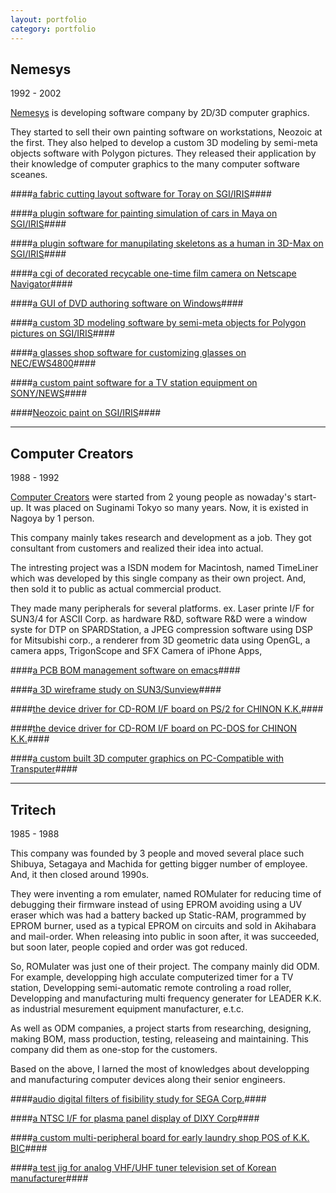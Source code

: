 ```yaml
---
layout: portfolio
category: portfolio
---
```


Nemesys
-------

1992 - 2002

[Nemesys](http://nemesys.co.jp) is developing software company by 2D/3D computer graphics.

They started to sell their own painting software on workstations, Neozoic at the first. They also helped to develop a custom 3D modeling by semi-meta objects software with Polygon pictures. They released their application by their knowledge of computer graphics to the many computer software sceanes.

####[a fabric cutting layout software for Toray on SGI/IRIS](/portfolio/nemesys/nemesys_09.html)####

####[a plugin software for painting simulation of cars in Maya on SGI/IRIS](/portfolio/nemesys/nemesys_08.html)####

####[a plugin software for manupilating skeletons as a human in 3D-Max on SGI/IRIS](/portfolio/nemesys/nemesys_07.html)####

####[a cgi of decorated recycable one-time film camera on Netscape Navigator](/portfolio/nemesys/nemesys_06.html)####

####[a GUI of DVD authoring software on Windows](/portfolio/nemesys/nemesys_05.html)####

####[a custom 3D modeling software by semi-meta objects for Polygon pictures on SGI/IRIS](/portfolio/nemesys/nemesys_04.html)####

####[a glasses shop software for customizing glasses on NEC/EWS4800](/portfolio/nemesys/nemesys_03.html)####

####[a custom paint software for a TV station equipment on SONY/NEWS](/portfolio/nemesys/nemesys_02.html)####

####[Neozoic paint on SGI/IRIS](/portfolio/nemesys/nemesys_01.html)####

----

Computer Creators
-----------------

1988 - 1992

[Computer Creators](http://www.c-creators.co.jp) were started from 2 young people as nowaday's start-up. It was placed on Suginami Tokyo so many years. Now, it is existed in Nagoya by 1 person.

This company mainly takes research and development as a job. They got consultant from customers and realized their idea into actual.

The intresting project was a ISDN modem for Macintosh, named TimeLiner which was developed by this single company as their own project. And, then sold it to public as actual commercial product.

They made many peripherals for several platforms. ex. Laser printe I/F for SUN3/4 for ASCII Corp. as hardware R&D, software R&D were a window syste for DTP on SPARDStation, a JPEG compression software using DSP for Mitsubishi corp., a renderer from 3D geometric data using OpenGL, a camera apps, TrigonScope and SFX Camera of iPhone Apps,

####[a PCB BOM management software on emacs](/portfolio/c-creators/c-creators_05.html)####

####[a 3D wireframe study on SUN3/Sunview](/portfolio/c-creators/c-creators_04.html)####

####[the device driver for CD-ROM I/F board on PS/2 for CHINON K.K.](/portfolio/c-creators/c-creators_03.html)####

####[the device driver for CD-ROM I/F board on PC-DOS for CHINON K.K.](/portfolio/c-creators/c-creators_02.html)####

####[a custom built 3D computer graphics on PC-Compatible with Transputer](/portfolio/c-creators/c-creators_01.html)####

----

Tritech
-------

1985 - 1988

This company was founded by 3 people and moved several place such Shibuya, Setagaya and Machida for getting bigger number of employee. And, it then closed around 1990s.

They were inventing a rom emulater, named ROMulater for reducing time of debugging their firmware instead of using EPROM avoiding using a UV eraser which was had a battery backed up Static-RAM, programmed by EPROM burner, used as a typical EPROM on circuits and sold in Akihabara and mail-order. When releasing into public in soon after, it was succeeded, but soon later, people copied and order was got reduced.

So, ROMulater was just one of their project. The company mainly did ODM. For example, developping high acculate computerized timer for a TV station, Developping semi-automatic remote controling a road roller, Developping and manufacturing multi frequency generater for LEADER K.K. as industrial mesurement equipment manufacturer, e.t.c.

As well as ODM companies, a project starts from researching, designing, making BOM, mass production, testing, releaseing and maintaining. This company did them as one-stop for the customers.

Based on the above, I larned the most of knowledges about developping and manufacturing computer devices along their senior engineers.

####[audio digital filters of fisibility study for SEGA Corp.](/portfolio/tritech/tritech_04.html)####

####[a NTSC I/F for plasma panel display of DIXY Corp](/portfolio/tritech/tritech_03.html)####

####[a custom multi-peripheral board for early laundry shop POS of K.K. BIC](/portfolio/tritech/tritech_02.html)####

####[a test jig for analog VHF/UHF tuner television set of Korean manufacturer](/portfolio/tritech/tritech_01.html)####
